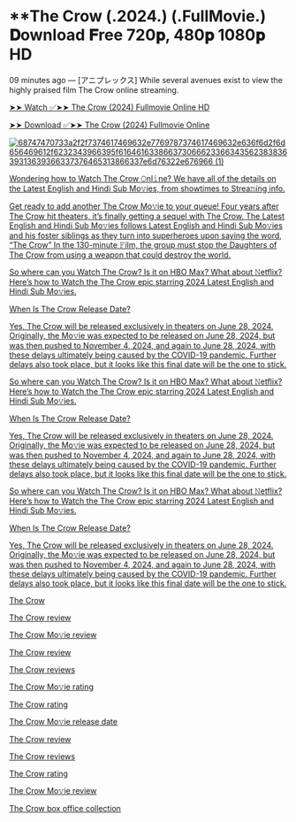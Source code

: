 # **The Crow (.2024.) (.FullMovie.) 𝐃ownload 𝐅ree 720𝐩, 480𝐩 1080𝐩 HD
09 minutes ago — [アニプレックス] While several avenues exist to view the highly praised film The Crow online streaming.

[➤➤ Watch ✅➤➤ The Crow (2024) Fullmovie Online HD](https://cutt.ly/Nenll5Ta)

[➤➤ Download ✅➤➤ The Crow (2024) Fullmovie Online](https://cutt.ly/Nenll5Ta)

<a href="https://cutt.ly/Nenll5Ta">![68747470733a2f2f7374617469632e7769787374617469632e636f6d2f6d656469612f6232343966395f61646163386637306662336634356238383639313639366337376465313866337e6d76322e676966 (1)](https://github.com/user-attachments/assets/f6a752b1-b43b-40e2-84e4-02eb78c064e6)



Wondering how to Watch The Crow 𝙾nl𝚒ne? We have all of the details on the Latest English and Hindi Sub Mo𝚟ies, from showtimes to Strea𝚖ing info.

Get ready to add another The Crow Mo𝚟ie to your queue! Four years after The Crow hit theaters, it’s finally getting a sequel with The Crow. The Latest English and Hindi Sub Mo𝚟ies follows Latest English and Hindi Sub Mo𝚟ies and his foster siblings as they turn into superheroes upon saying the word, “The Crow” In the 130-minute 𝙵ilm, the group must stop the Daughters of The Crow from using a weapon that could destroy the world.

So where can you Watch The Crow? Is it on HBO Max? What about 𝙽etflix? Here’s how to Watch the The Crow epic starring 2024 Latest English and Hindi Sub Mo𝚟ies.

When Is The Crow Release Date?

Yes, The Crow will be released exclusively in theaters on June 28, 2024. Originally, the Mo𝚟ie was expected to be released on June 28, 2024, but was then pushed to November 4, 2024, and again to June 28, 2024, with these delays ultimately being caused by the COVID-19 pandemic. Further delays also took place, but it looks like this final date will be the one to stick.

So where can you Watch The Crow? Is it on HBO Max? What about 𝙽etflix? Here’s how to Watch the The Crow epic starring 2024 Latest English and Hindi Sub Mo𝚟ies.

When Is The Crow Release Date?

Yes, The Crow will be released exclusively in theaters on June 28, 2024. Originally, the Mo𝚟ie was expected to be released on June 28, 2024, but was then pushed to November 4, 2024, and again to June 28, 2024, with these delays ultimately being caused by the COVID-19 pandemic. Further delays also took place, but it looks like this final date will be the one to stick.

So where can you Watch The Crow? Is it on HBO Max? What about 𝙽etflix? Here’s how to Watch the The Crow epic starring 2024 Latest English and Hindi Sub Mo𝚟ies.

When Is The Crow Release Date?

Yes, The Crow will be released exclusively in theaters on June 28, 2024. Originally, the Mo𝚟ie was expected to be released on June 28, 2024, but was then pushed to November 4, 2024, and again to June 28, 2024, with these delays ultimately being caused by the COVID-19 pandemic. Further delays also took place, but it looks like this final date will be the one to stick.

The Crow

The Crow review

The Crow Mo𝚟ie review

The Crow review

The Crow reviews

The Crow Mo𝚟ie rating

The Crow rating

The Crow Mo𝚟ie release date

The Crow review

The Crow reviews

The Crow rating

The Crow Mo𝚟ie review

The Crow box office collection
